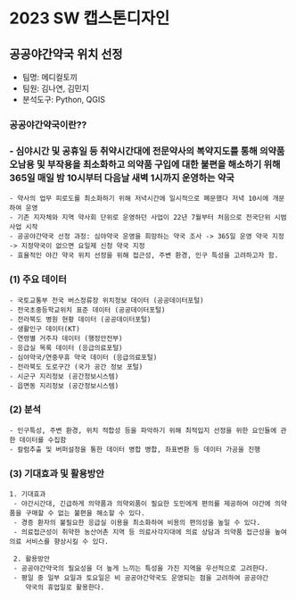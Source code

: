 
# 2023 SW 캡스톤디자인
##  공공야간약국 위치 선정
- 팀명: 메디컬토끼
- 팀원: 김나연, 김민지
- 분석도구: Python, QGIS

### 공공야간약국이란??
### - 심야시간 및 공휴일 등 취약시간대에 전문약사의 복약지도를 통해 의약품 오남용 및 부작용을 최소화하고 의약품 구입에 대한 불편을 해소하기 위해 365일 매일 밤 10시부터 다음날 새벽 1시까지 운영하는 약국
```
- 약사의 업무 피로도를 최소화하기 위해 저녁시간에 일시적으로 폐문했다 저녁 10시에 개문하여 운영
- 기존 지자체와 지역 약사회 단위로 운영하던 사업이 22년 7월부터 처음으로 전국단위 시범사업 시작
- 공공야간약국 선정 과정: 심야약국 운영을 희망하는 약국 조사 -> 365일 운영 약국 지정 -> 지정약국이 없으면 요일제 신청 약국 지정
- 효율적인 야간 약국 위치 선정을 위해 접근성, 주변 환경, 인구 특성을 고려하고자 함.
```

### (1) 주요 데이터
```
- 국토교통부 전국 버스정류장 위치정보 데이터 (공공데이터포털)
- 전국초중등학교위치 표준 데이터 (공공데이터포털)
- 전라북도 병원 현황 데이터 (공공데이터포털)
- 생활인구 데이터(KT)
- 연령별 거주자 데이터 (행정안전부)
- 응급실 목록 데이터 (응급의료포털)
- 심야약국/연중무휴 약국 데이터 (응급의료포털)
- 전라북도 도로구간 (국가 공간 정보 포털)
- 시군구 지리정보 (공간정보시스템)
- 읍면동 지리정보 (공간정보시스템)
```
### (2) 분석
```
- 인구특성, 주변 환경, 위치 적합성 등을 파악하기 위해 최적입지 선정을 위한 요인들에 관한 데이터를 수집함
- 칼럼추출 및 버퍼설정을 통한 데이터 병합 병합, 좌표변환 등 데이터 가공을 진행
```

### (3) 기대효과 및 활용방안
```
1. 기대효과
 - 야간시간대, 긴급하게 의약품과 의약외품이 필요한 도민에게 편의를 제공하여 야간에 의약품을 구매할 수 없는 불편을 해소할 수 있다.
 - 경증 환자의 불필요한 응급실 이용을 최소화하여 비용의 편의성을 높일 수 있다.
 - 의료접근성이 취약한 농산어촌 지역 등 의료사각지대에 의료 상담과 의약품 접근성을 높여 의료 서비스를 향상시킬 수 있다.

 2. 활용방안
 - 공공야간약국의 필요성을 더 높게 느끼는 특성을 가진 지역을 우선적으로 고려한다.
 - 평일 중 일부 요일과 토요일은 비 공공야간약국도 운영되는 점을 고려하여 공공야간
    약국의 휴업일로 활용한다.

```

